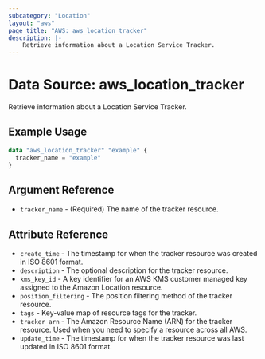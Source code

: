 ```yaml
---
subcategory: "Location"
layout: "aws"
page_title: "AWS: aws_location_tracker"
description: |-
    Retrieve information about a Location Service Tracker.
---
```


# Data Source: aws_location_tracker

Retrieve information about a Location Service Tracker.

## Example Usage

```terraform
data "aws_location_tracker" "example" {
  tracker_name = "example"
}
```

## Argument Reference

* `tracker_name` - (Required) The name of the tracker resource.

## Attribute Reference

* `create_time` - The timestamp for when the tracker resource was created in ISO 8601 format.
* `description` - The optional description for the tracker resource.
* `kms_key_id` - A key identifier for an AWS KMS customer managed key assigned to the Amazon Location resource.
* `position_filtering` - The position filtering method of the tracker resource.
* `tags` - Key-value map of resource tags for the tracker.
* `tracker_arn` - The Amazon Resource Name (ARN) for the tracker resource. Used when you need to specify a resource across all AWS.
* `update_time` - The timestamp for when the tracker resource was last updated in ISO 8601 format.
